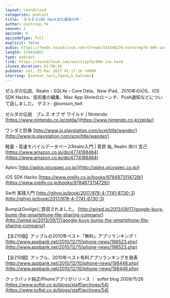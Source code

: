 ```yaml
---
layout: soundcloud
categories: podcast
title: 'そろそろiOS Hack文化最後の年'
author: nextstep.fm
season: 1
episode: 6
episodeType: full
explicit: false
audio: https://feeds.soundcloud.com/stream/314348274-nextstepfm-006-ios-hack.m4a
length: 174914867
type: podcast
link: https://soundcloud.com/nextstepfm/006-ios-hack
itunes_duration: 01:50:26
pubdate: Sat, 25 Mar 2017 01:17:16 +0000
starring: [sonson_twit,7gano,k_katsumi]
---
```


ゼルダの伝説、Realm・SQLite・Core Data、New iPad、2010年のiOS、iOS SDK Hacks、技術書の編集、Mac App Storeのローンチ、Push通知などについて話しました。
ゲスト: @sonson_twit

ゼルダの伝説　ブレス オブ ザ ワイルド | Nintendo
[https://www.nintendo.co.jp/zelda/](https://www.nintendo.co.jp/zelda/)

ワンダと巨像
[http://www.jp.playstation.com/scej/title/wander/](http://www.jp.playstation.com/scej/title/wander/)

軽量・高速モバイルデータベースRealm入門 | 菅原 祐, Realm 岸川 克己
[https://www.amazon.co.jp/dp/4774188484](https://www.amazon.co.jp/dp/4774188484)

Aplos
[http://aplos.picospec.co.jp/](http://aplos.picospec.co.jp/)

iOS SDK Hacks
[https://www.oreilly.co.jp/books/9784873114729/](https://www.oreilly.co.jp/books/9784873114729/)

Swift 実践入門
[http://gihyo.jp/book/2017/978-4-7741-8730-3](http://gihyo.jp/book/2017/978-4-7741-8730-3)

BumpはGoolgeに買収されました。
[http://wired.jp/2013/09/17/google-buys-bump-the-smartphone-file-sharing-company/](http://wired.jp/2013/09/17/google-buys-bump-the-smartphone-file-sharing-company/)

【全210個】アップルの2010年ベスト「無料」アプリランキング！
[http://www.appbank.net/2010/12/11/iphone-news/198523.php](http://www.appbank.net/2010/12/11/iphone-news/198523.php)

【全210個】アップル、2010年ベスト有料アプリランキングを発表
[http://www.appbank.net/2010/12/10/iphone-news/198448.php](http://www.appbank.net/2010/12/10/iphone-news/198448.php)

クックパッド純正iPhoneアプリがリリース ｜ softel blog 2009/11/26
[https://www.softel.co.jp/blogs/staff/archives/54](https://www.softel.co.jp/blogs/staff/archives/54)
